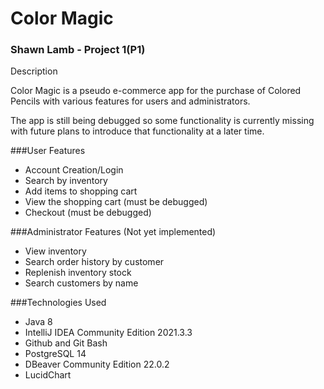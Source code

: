 # Color Magic
### Shawn Lamb - Project 1(P1)
Description

Color Magic is a pseudo e-commerce app for the purchase of Colored
Pencils with various features for users and administrators.

The app is still being debugged so some functionality is currently missing with future plans to introduce that functionality at a later time.

###User Features

* Account Creation/Login
* Search by inventory
* Add items to shopping cart
* View the shopping cart (must be debugged)
* Checkout (must be debugged)

###Administrator Features (Not yet implemented)
* View inventory
* Search order history by customer
* Replenish inventory stock
* Search customers by name

###Technologies Used
* Java 8
* IntelliJ IDEA Community Edition 2021.3.3
* Github and Git Bash
* PostgreSQL 14
* DBeaver Community Edition 22.0.2
* LucidChart
